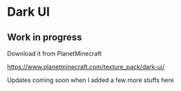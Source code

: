 <h1>Dark UI</h1>
<h2>Work in progress</h2>

Download it from PlanetMinecraft

https://www.planetminecraft.com/texture_pack/dark-ui/

Updates coming soon when I added a few more stuffs here
